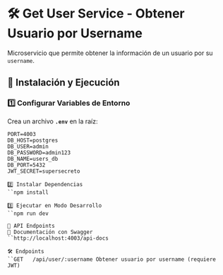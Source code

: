 # 🛠️ Get User Service - Obtener Usuario por Username

Microservicio que permite obtener la información de un usuario por su `username`.

## 🚀 Instalación y Ejecución

### 1️⃣ Configurar Variables de Entorno
Crea un archivo **`.env`** en la raíz:

```env
PORT=4003
DB_HOST=postgres
DB_USER=admin
DB_PASSWORD=admin123
DB_NAME=users_db
DB_PORT=5432
JWT_SECRET=supersecreto

2️⃣ Instalar Dependencias
``npm install

3️⃣ Ejecutar en Modo Desarrollo
``npm run dev

📖 API Endpoints
📝 Documentación con Swagger
``http://localhost:4003/api-docs

🛠️ Endpoints
``GET	/api/user/:username	Obtener usuario por username (requiere JWT)